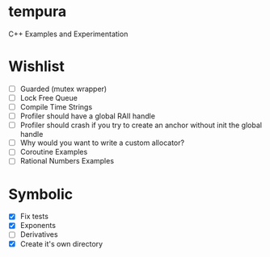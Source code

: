 # tempura
C++ Examples and Experimentation

# Wishlist
- [ ] Guarded (mutex wrapper)
- [ ] Lock Free Queue
- [ ] Compile Time Strings
- [ ] Profiler should have a global RAII handle
- [ ] Profiler should crash if you try to create an anchor without init the global handle
- [ ] Why would you want to write a custom allocator?
- [ ] Coroutine Examples
- [ ] Rational Numbers Examples

# Symbolic
- [x] Fix tests
- [x] Exponents
- [ ] Derivatives
- [x] Create it's own directory
